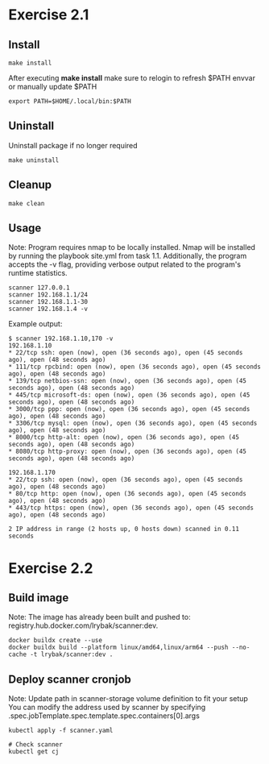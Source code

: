 # Exercise 2.1
## Install

```
make install
```

After executing **make install** make sure to relogin to refresh $PATH envvar or manually update $PATH
```
export PATH=$HOME/.local/bin:$PATH
```

## Uninstall
Uninstall package if no longer required
```
make uninstall
```

## Cleanup
```
make clean
```

## Usage
Note: Program requires nmap to be locally installed. Nmap will be installed by running the playbook site.yml from task 1.1.
Additionally, the program accepts the -v flag, providing verbose output related to the program's runtime statistics.
```
scanner 127.0.0.1
scanner 192.168.1.1/24
scanner 192.168.1.1-30
scanner 192.168.1.4 -v
```
Example output:
```
$ scanner 192.168.1.10,170 -v
192.168.1.10
* 22/tcp ssh: open (now), open (36 seconds ago), open (45 seconds ago), open (48 seconds ago)
* 111/tcp rpcbind: open (now), open (36 seconds ago), open (45 seconds ago), open (48 seconds ago)
* 139/tcp netbios-ssn: open (now), open (36 seconds ago), open (45 seconds ago), open (48 seconds ago)
* 445/tcp microsoft-ds: open (now), open (36 seconds ago), open (45 seconds ago), open (48 seconds ago)
* 3000/tcp ppp: open (now), open (36 seconds ago), open (45 seconds ago), open (48 seconds ago)
* 3306/tcp mysql: open (now), open (36 seconds ago), open (45 seconds ago), open (48 seconds ago)
* 8000/tcp http-alt: open (now), open (36 seconds ago), open (45 seconds ago), open (48 seconds ago)
* 8080/tcp http-proxy: open (now), open (36 seconds ago), open (45 seconds ago), open (48 seconds ago)

192.168.1.170
* 22/tcp ssh: open (now), open (36 seconds ago), open (45 seconds ago), open (48 seconds ago)
* 80/tcp http: open (now), open (36 seconds ago), open (45 seconds ago), open (48 seconds ago)
* 443/tcp https: open (now), open (36 seconds ago), open (45 seconds ago), open (48 seconds ago)

2 IP address in range (2 hosts up, 0 hosts down) scanned in 0.11 seconds
```


# Exercise 2.2
## Build image
Note: The image has already been built and pushed to: registry.hub.docker.com/lrybak/scanner:dev.
```
docker buildx create --use
docker buildx build --platform linux/amd64,linux/arm64 --push --no-cache -t lrybak/scanner:dev .
```

## Deploy scanner cronjob
Note: Update path in scanner-storage volume definition to fit your setup
You can modify the address used by scanner by specifying .spec.jobTemplate.spec.template.spec.containers[0].args
```
kubectl apply -f scanner.yaml

# Check scanner
kubectl get cj
```